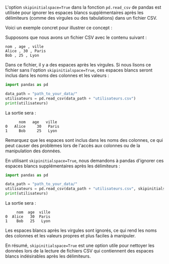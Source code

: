 L'option `skipinitialspace=True` dans la fonction `pd.read_csv` de pandas est utilisée pour ignorer les espaces blancs supplémentaires après les délimiteurs (comme des virgules ou des tabulations) dans un fichier CSV.

Voici un exemple concret pour illustrer ce concept :

Supposons que nous avons un fichier CSV avec le contenu suivant :

```csv
nom , age , ville
Alice , 30 , Paris
Bob , 25 , Lyon
```

Dans ce fichier, il y a des espaces après les virgules. Si nous lisons ce fichier sans l'option `skipinitialspace=True`, ces espaces blancs seront inclus dans les noms des colonnes et les valeurs :

```python
import pandas as pd

data_path = "path_to_your_data/"
utilisateurs = pd.read_csv(data_path + "utilisateurs.csv")
print(utilisateurs)
```

La sortie sera :

```
      nom   age   ville
0   Alice     30   Paris
1     Bob     25   Lyon
```

Remarquez que les espaces sont inclus dans les noms des colonnes, ce qui peut causer des problèmes lors de l'accès aux colonnes ou de la manipulation des données.

En utilisant `skipinitialspace=True`, nous demandons à pandas d'ignorer ces espaces blancs supplémentaires après les délimiteurs :

```python
import pandas as pd

data_path = "path_to_your_data/"
utilisateurs = pd.read_csv(data_path + "utilisateurs.csv", skipinitialspace=True)
print(utilisateurs)
```

La sortie sera :

```
     nom  age  ville
0  Alice   30  Paris
1    Bob   25   Lyon
```

Les espaces blancs après les virgules sont ignorés, ce qui rend les noms des colonnes et les valeurs propres et plus faciles à manipuler.

En résumé, `skipinitialspace=True` est une option utile pour nettoyer les données lors de la lecture de fichiers CSV qui contiennent des espaces blancs indésirables après les délimiteurs.
